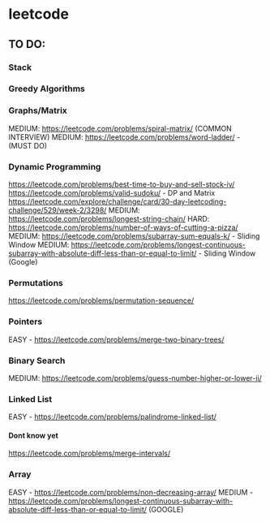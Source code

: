 # leetcode

## TO DO:

### Stack

### Greedy Algorithms

### Graphs/Matrix

MEDIUM: https://leetcode.com/problems/spiral-matrix/
(COMMON INTERVIEW) MEDIUM: https://leetcode.com/problems/word-ladder/ - (MUST DO)

### Dynamic Programming

https://leetcode.com/problems/best-time-to-buy-and-sell-stock-iv/
https://leetcode.com/problems/valid-sudoku/ - DP and Matrix
https://leetcode.com/explore/challenge/card/30-day-leetcoding-challenge/529/week-2/3298/
MEDIUM: https://leetcode.com/problems/longest-string-chain/
HARD: https://leetcode.com/problems/number-of-ways-of-cutting-a-pizza/
MEDIUM: https://leetcode.com/problems/subarray-sum-equals-k/ - Sliding Window
MEDIUM: https://leetcode.com/problems/longest-continuous-subarray-with-absolute-diff-less-than-or-equal-to-limit/ - Sliding Window (Google)

### Permutations

https://leetcode.com/problems/permutation-sequence/

### Pointers

EASY - https://leetcode.com/problems/merge-two-binary-trees/

### Binary Search

MEDIUM: https://leetcode.com/problems/guess-number-higher-or-lower-ii/

### Linked List

EASY - https://leetcode.com/problems/palindrome-linked-list/

#### Dont know yet

https://leetcode.com/problems/merge-intervals/

### Array

EASY - https://leetcode.com/problems/non-decreasing-array/
MEDIUM - https://leetcode.com/problems/longest-continuous-subarray-with-absolute-diff-less-than-or-equal-to-limit/ (GOOGLE)
